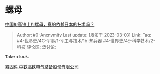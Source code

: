 # 螺母
[中国的高铁上的螺母，真的依赖日本的技术吗？](https://www.zhihu.com/question/329320256/answer/2918859453)

> Author: #0-Anonymity
> Last update: [发布于 2023-03-03]
> Link:
> Tag: #4-世界史/4C-军事/1-军工与技术/1b-热兵器 #4-世界史/4E-科学技术/2-科技
> 评论区:
> 泛讨论:

Take a look.

[紧固件 中铁高铁电气装备股份有限公司](https://link.zhihu.com/?target=http%3A//www.bjqcc.com/default/product/12/637)
